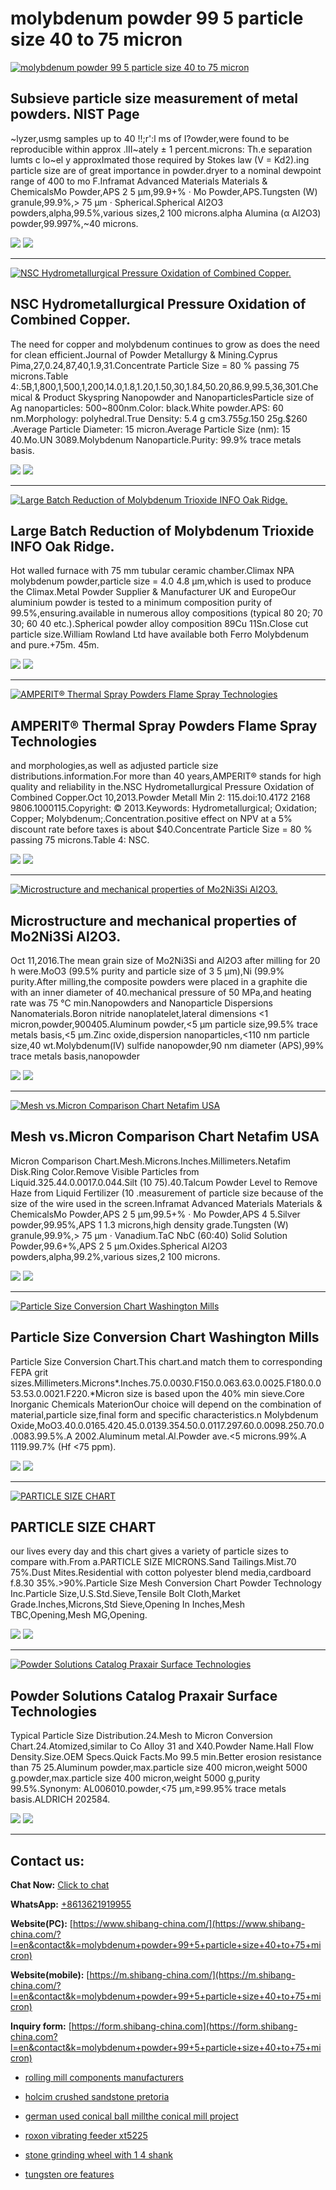 # molybdenum powder 99 5 particle size 40 to 75 micron

<a href="https://swt.shibang-china.com/?l=en&img&k=molybdenum+powder+99+5+particle+size+40+to+75+micron" target="_blank">![molybdenum powder 99 5 particle size 40 to 75 micron](http://static.shibang-china.com/all-800x300/951.jpg)</a>

## Subsieve particle size measurement of metal powders. NIST Page
~lyzer,usmg samples up to 40 !!;r&#39;:l ms of I?owder,were found to be reproducible within approx .lII~ately ± 1 percent.microns: Th.e separation lumts c lo~el y approxImated those required by Stokes law (V = Kd2).ing particle size are of great importance in powder.dryer to a nominal dewpoint range of 400 to mo F.Inframat Advanced Materials Materials &amp; ChemicalsMo Powder,APS 2 5 µm,99.9+% &middot; Mo Powder,APS.Tungsten (W) granule,99.9%,&gt; 75 µm &middot; Spherical.Spherical Al2O3 powders,alpha,99.5%,various sizes,2 100 microns.alpha Alumina (α Al2O3) powder,99.997%,~40 microns.


<a href="https://whatsapp.shibangsoft.com/WhatsApp.php" target="_blank" title="WhatsApp">![](http://static.shibang-china.com/icon/whatsapp.png)</a> <a href="https://swt.shibang-china.com/?l=en&icon&k=molybdenum+powder+99+5+particle+size+40+to+75+micron" target="_blank">![](http://static.shibang-china.com/icon/chat-en.png)</a>

---

<a href="https://swt.shibang-china.com/?l=en&img&k=molybdenum+powder+99+5+particle+size+40+to+75+micron" target="_blank">![NSC Hydrometallurgical Pressure Oxidation of Combined Copper.](http://static.shibang-china.com/all-800x300/619.jpg)</a>

## NSC Hydrometallurgical Pressure Oxidation of Combined Copper.
The need for copper and molybdenum continues to grow as does the need for clean efficient.Journal of Powder Metallurgy &amp; Mining.Cyprus Pima,27,0.24,87,40,1.9,31.Concentrate Particle Size = 80 % passing 75 microns.Table 4:.5B,1,800,1,500,1,200,14.0,1.8,1.20,1.50,30,1.84,50.20,86.9,99.5,36,301.Chemical &amp; Product Skyspring Nanopowder and NanoparticlesParticle size of Ag nanoparticles: 500~800nm.Color: black.White powder.APS: 60 nm.Morphology: polyhedral.True Density: 5.4 g cm3.$75 5g.$150 25g.$260 .Average Particle Diameter: 15 micron.Average Particle Size (nm): 15 40.Mo.UN 3089.Molybdenum Nanoparticle.Purity: 99.9% trace metals basis.


<a href="https://whatsapp.shibangsoft.com/WhatsApp.php" target="_blank" title="WhatsApp">![](http://static.shibang-china.com/icon/whatsapp.png)</a> <a href="https://swt.shibang-china.com/?l=en&icon&k=molybdenum+powder+99+5+particle+size+40+to+75+micron" target="_blank">![](http://static.shibang-china.com/icon/chat-en.png)</a>

---

<a href="https://swt.shibang-china.com/?l=en&img&k=molybdenum+powder+99+5+particle+size+40+to+75+micron" target="_blank">![Large Batch Reduction of Molybdenum Trioxide INFO Oak Ridge.](http://static.shibang-china.com/all-800x300/293.jpg)</a>

## Large Batch Reduction of Molybdenum Trioxide INFO Oak Ridge.
Hot walled furnace with 75 mm tubular ceramic chamber.Climax NPA molybdenum powder,particle size = 4.0 4.8 μm,which is used to produce the Climax.Metal Powder Supplier &amp; Manufacturer UK and EuropeOur aluminium powder is tested to a minimum composition purity of 99.5%,ensuring.available in numerous alloy compositions (typical 80 20; 70 30; 60 40 etc.).Spherical powder alloy composition 89Cu 11Sn.Close cut particle size.William Rowland Ltd have available both Ferro Molybdenum and pure.+75m. 45m.


<a href="https://whatsapp.shibangsoft.com/WhatsApp.php" target="_blank" title="WhatsApp">![](http://static.shibang-china.com/icon/whatsapp.png)</a> <a href="https://swt.shibang-china.com/?l=en&icon&k=molybdenum+powder+99+5+particle+size+40+to+75+micron" target="_blank">![](http://static.shibang-china.com/icon/chat-en.png)</a>

---

<a href="https://swt.shibang-china.com/?l=en&img&k=molybdenum+powder+99+5+particle+size+40+to+75+micron" target="_blank">![AMPERIT® Thermal Spray Powders Flame Spray Technologies](http://static.shibang-china.com/all-800x300/231.jpg)</a>

## AMPERIT® Thermal Spray Powders Flame Spray Technologies
and morphologies,as well as adjusted particle size distributions.information.For more than 40 years,AMPERIT® stands for high quality and reliability in the.NSC Hydrometallurgical Pressure Oxidation of Combined Copper.Oct 10,2013.Powder Metall Min 2: 115.doi:10.4172 2168 9806.1000115.Copyright: © 2013.Keywords: Hydrometallurgical; Oxidation; Copper; Molybdenum;.Concentration.positive effect on NPV at a 5% discount rate before taxes is about $40.Concentrate Particle Size = 80 % passing 75 microns.Table 4: NSC.


<a href="https://whatsapp.shibangsoft.com/WhatsApp.php" target="_blank" title="WhatsApp">![](http://static.shibang-china.com/icon/whatsapp.png)</a> <a href="https://swt.shibang-china.com/?l=en&icon&k=molybdenum+powder+99+5+particle+size+40+to+75+micron" target="_blank">![](http://static.shibang-china.com/icon/chat-en.png)</a>

---

<a href="https://swt.shibang-china.com/?l=en&img&k=molybdenum+powder+99+5+particle+size+40+to+75+micron" target="_blank">![Microstructure and mechanical properties of Mo2Ni3Si Al2O3.](http://static.shibang-china.com/all-800x300/1172.jpg)</a>

## Microstructure and mechanical properties of Mo2Ni3Si Al2O3.
Oct 11,2016.The mean grain size of Mo2Ni3Si and Al2O3 after milling for 20 h were.MoO3 (99.5% purity and particle size of 3 5 μm),Ni (99.9% purity.After milling,the composite powders were placed in a graphite die with an inner diameter of 40.mechanical pressure of 50 MPa,and heating rate was 75 °C min.Nanopowders and Nanoparticle Dispersions Nanomaterials.Boron nitride nanoplatelet,lateral dimensions &lt;1 micron,powder,900405.Aluminum powder,&lt;5 μm particle size,99.5% trace metals basis,&lt;5 μm.Zinc oxide,dispersion nanoparticles,&lt;110 nm particle size,40 wt.Molybdenum(IV) sulfide nanopowder,90 nm diameter (APS),99% trace metals basis,nanopowder


<a href="https://whatsapp.shibangsoft.com/WhatsApp.php" target="_blank" title="WhatsApp">![](http://static.shibang-china.com/icon/whatsapp.png)</a> <a href="https://swt.shibang-china.com/?l=en&icon&k=molybdenum+powder+99+5+particle+size+40+to+75+micron" target="_blank">![](http://static.shibang-china.com/icon/chat-en.png)</a>

---

<a href="https://swt.shibang-china.com/?l=en&img&k=molybdenum+powder+99+5+particle+size+40+to+75+micron" target="_blank">![Mesh vs.Micron Comparison Chart Netafim USA](http://static.shibang-china.com/all-800x300/29.jpg)</a>

## Mesh vs.Micron Comparison Chart Netafim USA
Micron Comparison Chart.Mesh.Microns.Inches.Millimeters.Netafim Disk.Ring Color.Remove Visible Particles from Liquid.325.44.0.0017.0.044.Silt (10 75).40.Talcum Powder Level to Remove Haze from Liquid Fertilizer (10 .measurement of particle size because of the size of the wire used in the screen.Inframat Advanced Materials Materials &amp; ChemicalsMo Powder,APS 2 5 µm,99.5+% &middot; Mo Powder,APS 4 5.Silver powder,99.95%,APS 1 1.3 microns,high density grade.Tungsten (W) granule,99.9%,&gt; 75 µm &middot; Vanadium.TaC NbC (60:40) Solid Solution Powder,99.6+%,APS 2 5 µm.Oxides.Spherical Al2O3 powders,alpha,99.2%,various sizes,2 100 microns.


<a href="https://whatsapp.shibangsoft.com/WhatsApp.php" target="_blank" title="WhatsApp">![](http://static.shibang-china.com/icon/whatsapp.png)</a> <a href="https://swt.shibang-china.com/?l=en&icon&k=molybdenum+powder+99+5+particle+size+40+to+75+micron" target="_blank">![](http://static.shibang-china.com/icon/chat-en.png)</a>

---

<a href="https://swt.shibang-china.com/?l=en&img&k=molybdenum+powder+99+5+particle+size+40+to+75+micron" target="_blank">![Particle Size Conversion Chart Washington Mills](http://static.shibang-china.com/all-800x300/1234.jpg)</a>

## Particle Size Conversion Chart Washington Mills
Particle Size Conversion Chart.This chart.and match them to corresponding FEPA grit sizes.Millimeters.Microns*.Inches.75.0.0030.F150.0.063.63.0.0025.F180.0.053.53.0.0021.F220.*Micron size is based upon the 40% min sieve.Core Inorganic Chemicals MaterionOur choice will depend on the combination of material,particle size,final form and specific characteristics.n Molybdenum Oxide,MoO3.40.0.0165.420.45.0.0139.354.50.0.0117.297.60.0.0098.250.70.0.0083.99.5%.A 2002.Aluminum metal.Al.Powder ave.&lt;5 microns.99%.A 1119.99.7% (Hf &lt;75 ppm).


<a href="https://whatsapp.shibangsoft.com/WhatsApp.php" target="_blank" title="WhatsApp">![](http://static.shibang-china.com/icon/whatsapp.png)</a> <a href="https://swt.shibang-china.com/?l=en&icon&k=molybdenum+powder+99+5+particle+size+40+to+75+micron" target="_blank">![](http://static.shibang-china.com/icon/chat-en.png)</a>

---

<a href="https://swt.shibang-china.com/?l=en&img&k=molybdenum+powder+99+5+particle+size+40+to+75+micron" target="_blank">![PARTICLE SIZE CHART](http://static.shibang-china.com/all-800x300/846.jpg)</a>

## PARTICLE SIZE CHART
our lives every day and this chart gives a variety of particle sizes to compare with.From a.PARTICLE SIZE MICRONS.Sand Tailings.Mist.70 75%.Dust Mites.Residential with cotton polyester blend media,cardboard f.8.30 35%.&gt;90%.Particle Size Mesh Conversion Chart Powder Technology Inc.Particle Size,U.S.Std.Sieve,Tensile Bolt Cloth,Market Grade.Inches,Microns,Std Sieve,Opening In Inches,Mesh TBC,Opening,Mesh MG,Opening.


<a href="https://whatsapp.shibangsoft.com/WhatsApp.php" target="_blank" title="WhatsApp">![](http://static.shibang-china.com/icon/whatsapp.png)</a> <a href="https://swt.shibang-china.com/?l=en&icon&k=molybdenum+powder+99+5+particle+size+40+to+75+micron" target="_blank">![](http://static.shibang-china.com/icon/chat-en.png)</a>

---

<a href="https://swt.shibang-china.com/?l=en&img&k=molybdenum+powder+99+5+particle+size+40+to+75+micron" target="_blank">![Powder Solutions Catalog Praxair Surface Technologies](http://static.shibang-china.com/all-800x300/462.jpg)</a>

## Powder Solutions Catalog Praxair Surface Technologies
Typical Particle Size Distribution.24.Mesh to Micron Conversion Chart.24.Atomized,similar to Co Alloy 31 and X40.Powder Name.Hall Flow Density.Size.OEM Specs.Quick Facts.Mo 99.5 min.Better erosion resistance than 75 25.Aluminum powder,max.particle size 400 micron,weight 5000 g.powder,max.particle size 400 micron,weight 5000 g,purity 99.5%.Synonym: AL006010.powder,&lt;75 μm,≥99.95% trace metals basis.ALDRICH 202584.


<a href="https://whatsapp.shibangsoft.com/WhatsApp.php" target="_blank" title="WhatsApp">![](http://static.shibang-china.com/icon/whatsapp.png)</a> <a href="https://swt.shibang-china.com/?l=en&icon&k=molybdenum+powder+99+5+particle+size+40+to+75+micron" target="_blank">![](http://static.shibang-china.com/icon/chat-en.png)</a>

---
## Contact us:

**Chat Now:** [Click to chat](https://swt.shibang-china.com?l=en&contact&k=molybdenum+powder+99+5+particle+size+40+to+75+micron)

**WhatsApp:**  [+8613621919955](https://whatsapp.shibangsoft.com/WhatsApp.php)

**Website(PC):** [https://www.shibang-china.com/](https://www.shibang-china.com/?l=en&contact&k=molybdenum+powder+99+5+particle+size+40+to+75+micron)

**Website(mobile):** [https://m.shibang-china.com/](https://m.shibang-china.com/?l=en&contact&k=molybdenum+powder+99+5+particle+size+40+to+75+micron)

**Inquiry form:** [https://form.shibang-china.com](https://form.shibang-china.com?l=en&contact&k=molybdenum+powder+99+5+particle+size+40+to+75+micron)

* [rolling mill components manufacturers](../129/rolling%20mill%20components%20manufacturers.md)

* [holcim crushed sandstone pretoria](../128/holcim%20crushed%20sandstone%20pretoria.md)

* [german used conical ball millthe conical mill project](../137/german%20used%20conical%20ball%20millthe%20conical%20mill%20project.md)

* [roxon vibrating feeder xt5225](../129/roxon%20vibrating%20feeder%20xt5225.md)

* [stone grinding wheel with 1 4 shank](../126/stone%20grinding%20wheel%20with%201%204%20shank.md)

* [tungsten ore features](../136/tungsten%20ore%20features.md)
